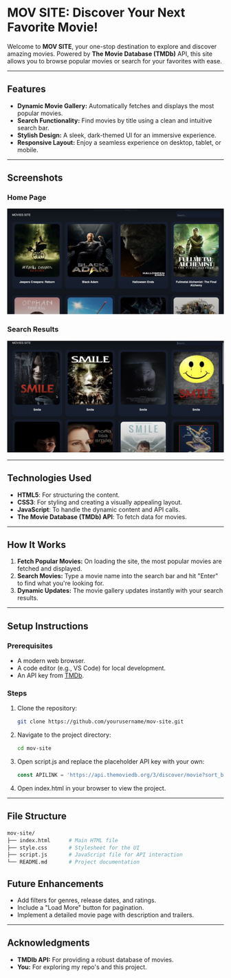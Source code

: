 # MOV SITE: Discover Your Next Favorite Movie!

Welcome to **MOV SITE**, your one-stop destination to explore and discover amazing movies. Powered by **The Movie Database (TMDb)** API, this site allows you to browse popular movies or search for your favorites with ease.

---

## Features

- **Dynamic Movie Gallery:** Automatically fetches and displays the most popular movies.
- **Search Functionality:** Find movies by title using a clean and intuitive search bar.
- **Stylish Design:** A sleek, dark-themed UI for an immersive experience.
- **Responsive Layout:** Enjoy a seamless experience on desktop, tablet, or mobile.

---

## Screenshots

### Home Page
![Home Page Preview](screenshot1.png)

### Search Results
![Search Results Preview](screenshot.png)

---

## Technologies Used

- **HTML5**: For structuring the content.
- **CSS3**: For styling and creating a visually appealing layout.
- **JavaScript**: To handle the dynamic content and API calls.
- **The Movie Database (TMDb) API**: To fetch data for movies.

---

## How It Works

1. **Fetch Popular Movies:** On loading the site, the most popular movies are fetched and displayed.
2. **Search Movies:** Type a movie name into the search bar and hit "Enter" to find what you're looking for.
3. **Dynamic Updates:** The movie gallery updates instantly with your search results.

---

## Setup Instructions

### Prerequisites
- A modern web browser.
- A code editor (e.g., VS Code) for local development.
- An API key from [TMDb](https://www.themoviedb.org/documentation/api).

### Steps
1. Clone the repository:
   ```bash
   git clone https://github.com/yourusername/mov-site.git
2. Navigate to the project directory:
   ```bash
   cd mov-site
3. Open script.js and replace the placeholder API key with your own:
   ```javascript
   const APILINK = 'https://api.themoviedb.org/3/discover/movie?sort_by=popularity.desc&api_key=YOUR_API_KEY&page=1';
4. Open index.html in your browser to view the project.

---

## File Structure
  ```graphql
  mov-site/
  ├── index.html      # Main HTML file
  ├── style.css       # Stylesheet for the UI
  ├── script.js       # JavaScript file for API interaction
  └── README.md       # Project documentation
```
## Future Enhancements
- Add filters for genres, release dates, and ratings.
- Include a "Load More" button for pagination.
- Implement a detailed movie page with description and trailers.

---

## Acknowledgments
- **TMDIb API:** For providing a robust database of movies.
- **You:** For exploring my repo's and this project.

